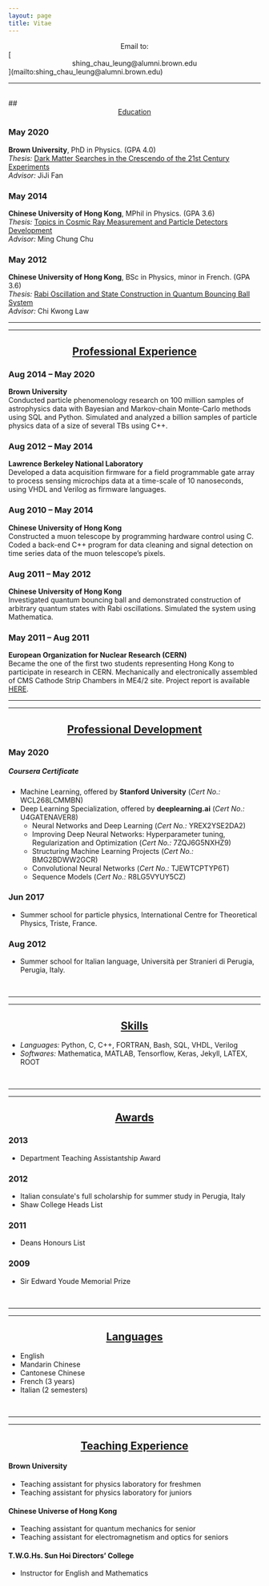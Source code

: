 ```yaml
---
layout: page
title: Vitae
---
```

<center>Email to:</center>
[<center>shing_chau_leung@alumni.brown.edu</center>](mailto:shing_chau_leung@alumni.brown.edu)

<hr><br>
## <center><u> Education </u></center>

### May 2020

<b>Brown University</b>, PhD in Physics.  (GPA 4.0) <br>
<i>Thesis:</i> [Dark Matter Searches in the Crescendo of the 21st Century Experiments](../assets/PhDThesis.pdf) <br>
<i>Advisor:</i> JiJi Fan

### May 2014
<b>Chinese University of Hong Kong</b>, MPhil in Physics. (GPA 3.6) <br>
<i>Thesis:</i> [Topics in Cosmic Ray Measurement and Particle Detectors Development](../assets/MasterThesis.pdf) <br>
<i>Advisor:</i> Ming Chung Chu

### May 2012
<b>Chinese University of Hong Kong</b>, BSc in Physics, minor in French. (GPA 3.6) <br>
<i>Thesis:</i> [Rabi Oscillation and State Construction in Quantum Bouncing Ball System](../assets/SeniorThesis.pdf) <br>
<i>Advisor:</i> Chi Kwong Law
<br>
<hr><hr>


## <center><u> Professional Experience </u></center>

### Aug 2014 – May 2020
<b>Brown University</b> <br>
Conducted particle phenomenology research on 100 million samples of astrophysics data with Bayesian 
and Markov-chain Monte-Carlo methods using SQL and Python. Simulated and analyzed a billion samples 
of particle physics data of a size of several TBs using C++.

### Aug 2012 – May 2014 
<b>Lawrence Berkeley National Laboratory</b> <br>
Developed a data acquisition firmware for a field programmable gate array to process sensing microchips 
data at a time-scale of 10 nanoseconds, using VHDL and Verilog as firmware languages.

### Aug 2010 – May 2014 
<b>Chinese University of Hong Kong</b> <br>
Constructed a muon telescope by programming hardware control using C. Coded a back-end C++ program for 
data cleaning and signal detection on time series data of the muon telescope’s pixels.

### Aug 2011 – May 2012
<b>Chinese University of Hong Kong</b> <br>
Investigated quantum bouncing ball and demonstrated construction of arbitrary quantum states with Rabi oscillations.
Simulated the system using Mathematica.

### May 2011 – Aug 2011
<b>European Organization for Nuclear Research (CERN)</b> <br>
Became the one of the first two students representing Hong Kong to participate in research in CERN. 
Mechanically and electronically assembled of CMS Cathode Strip Chambers in ME4/2 site.
Project report is available [HERE](../assets/CERNThesis.pdf).
<br>
<hr><hr>


## <center><u> Professional Development </u></center>
### May 2020
##### Coursera Certificate
* Machine Learning, offered by <b>Stanford University</b>   (<i>Cert No.:</i> WCL268LCMMBN)
* Deep Learning Specialization, offered by <b>deeplearning.ai</b>   (<i>Cert No.:</i> U4GATENAVER8)
  * Neural Networks and Deep Learning   (<i>Cert No.:</i> YREX2YSE2DA2)
  * Improving Deep Neural Networks: Hyperparameter tuning, Regularization and Optimization (<i>Cert No.:</i> 7ZQJ6G5NXHZ9)
  * Structuring Machine Learning Projects   (<i>Cert No.:</i> BMG2BDWW2GCR)
  * Convolutional Neural Networks   (<i>Cert No.:</i> TJEWTCPTYP6T)
  * Sequence Models   (<i>Cert No.:</i> R8LG5VYUY5CZ)
  
### Jun 2017
* Summer school for particle physics, International Centre for Theoretical Physics, Triste, France.

### Aug 2012
* Summer school for Italian language, Università per Stranieri di Perugia, Perugia, Italy.
<br>
<hr><hr>

## <center><u> Skills </u></center>
* <i>Languages:</i> Python, C, C++, FORTRAN, Bash, SQL, VHDL, Verilog
* <i>Softwares:</i> Mathematica, MATLAB, Tensorflow, Keras, Jekyll, LATEX, ROOT
<br>
<hr><hr>

## <center><u> Awards </u></center>
### 2013
* Department Teaching Assistantship Award

### 2012
* Italian consulate's full scholarship for summer study in Perugia, Italy
* Shaw College Heads List 

### 2011
* Deans Honours List

### 2009
* Sir Edward Youde Memorial Prize
<br>
<hr><hr>

## <center><u> Languages </u></center>
* English
* Mandarin Chinese
* Cantonese Chinese 
* French (3 years)
* Italian (2 semesters)
<br>
<hr><hr>

## <center><u> Teaching Experience </u></center>
#### <b> Brown University </b>
* Teaching assistant for physics laboratory for freshmen
* Teaching assistant for physics laboratory for juniors

#### <b> Chinese Universe of Hong Kong </b>
* Teaching assistant for quantum mechanics for senior
* Teaching assistant for electromagnetism and optics for seniors

#### <b> T.W.G.Hs. Sun Hoi Directors’ College </b>
* Instructor for English and Mathematics




